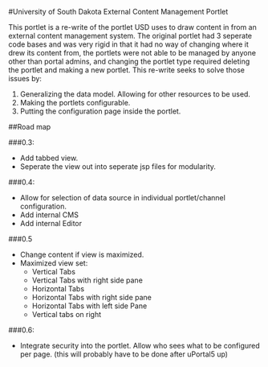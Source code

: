 #University of South Dakota External Content Management Portlet

This portlet is a re-write of the portlet USD uses to draw content in from an
external content management system. The original portlet had 3 seperate code
bases and was very rigid in that it had no way of changing where it drew its
content from, the portlets were not able to be managed by anyone other than 
portal admins, and changing the portlet type required deleting the portlet and
making a new portlet. This re-write seeks to solve those issues by:

1. Generalizing the data model. Allowing for other resources to be used.
2. Making the portlets configurable.
3. Putting the configuration page inside the portlet.


##Road map

###0.3:

* Add tabbed view.
* Seperate the view out into seperate jsp files for modularity.

###0.4:

* Allow for selection of data source in individual portlet/channel configuration.
* Add internal CMS
* Add internal Editor

###0.5

* Change content if view is maximized.
* Maximized view set:
  * Vertical Tabs
  * Vertical Tabs with right side pane
  * Horizontal Tabs
  * Horizontal Tabs with right side pane
  * Horizontal Tabs with left side Pane
  * Vertical tabs on right

###0.6:

* Integrate security into the portlet. Allow who sees what to be configured per page. (this will probably have to be done after uPortal5 up)
